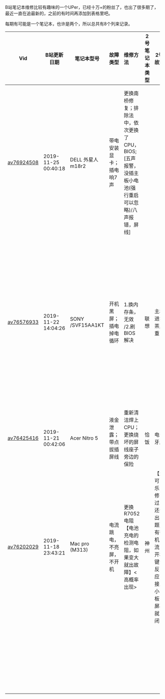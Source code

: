 [笔记本维修厮]: https://space.bilibili.com/382666849	"笔记本维修"



B站笔记本维修比较有趣味的一个UPer，已经十万+的粉丝了，也出了很多期了，最近一直在追最新的，之前的有时间再添加到表格里吧。

每期有可能是一个笔记本，也许是两个，所以总共有8个列来记录。

| Vid                                                     | B站更新日期         | 笔记本型号        | 故障类型                 | 维修方法                                                     | 2号笔记本类型 | 2号故障                                                      | 2号维修方法                                                  |
| ------------------------------------------------------- | ------------------- | ----------------- | ------------------------ | :----------------------------------------------------------- | ------------- | ------------------------------------------------------------ | ------------------------------------------------------------ |
|                                                         |                     |                   |                          |                                                              |               |                                                              |                                                              |
|                                                         |                     |                   |                          |                                                              |               |                                                              |                                                              |
| [av76924508](https://www.bilibili.com/video/av76924508) | 2019-11-25 00:40:18 | DELL 外星人 m18r2 | 带电安装显卡；插电响7声  | 更换南桥修复；排除法中，依次更换了CPU，BIOS;[五声报警，没插主板小电池(强行重启可以忽略)/八声报错，屏线] |               |                                                              |                                                              |
| [av76576933](https://www.bilibili.com/video/av76576933) | 2019-11-22 14:04:26 | SONY /SVF15AA1KT  | 开机黑屏；插电掉电循环   | 1.换内存条，无效 /2.刷BIOS 解决                              | 联想          | 主板进奶茶严重                                               | 【暂未修好】1.清洁后，检测电感和滤波电龙有没有短路 2.移除短路电阻 3.重新加焊（0.27电流不跳） 4.内存颗粒有腐蚀，重焊（0.9电流不跳） |
| [av76425416](https://www.bilibili.com/video/av76425416) | 2019-11-21 00:42:06 | Acer Nitro 5      | 液金泄露；带点拔插屏线   | 重新清洁焊上CPU；更换烧坏的屏线座子旁边的保险                | 恰饭          | 电动牙刷                                                     |                                                              |
| [av76202029](https://www.bilibili.com/video/av76202029) | 2019-11-18 23:43:21 | Mac pro (M313)    | 电流跳电，不亮屏，不开机 | 更换R7052电阻【电池充电的检测电阻，如果变大就出故障】<高概率出现> | 神州          | 【进可乐，修过，还会出问题】有待机电流，开机键没反应，接上小板，屏幕就关闭 | **排除法开机，排除问题硬件**霍尔开关没有3.3v电压，飞线大法解决 |
|                                                         |                     |                   |                          |                                                              |               |                                                              |                                                              |
|                                                         |                     |                   |                          |                                                              |               |                                                              |                                                              |
|                                                         |                     |                   |                          |                                                              |               |                                                              |                                                              |
|                                                         |                     |                   |                          |                                                              |               |                                                              |                                                              |
|                                                         |                     |                   |                          |                                                              |               |                                                              |                                                              |
|                                                         |                     |                   |                          |                                                              |               |                                                              |                                                              |
|                                                         |                     |                   |                          |                                                              |               |                                                              |                                                              |
|                                                         |                     |                   |                          |                                                              |               |                                                              |                                                              |
|                                                         |                     |                   |                          |                                                              |               |                                                              |                                                              |
|                                                         |                     |                   |                          |                                                              |               |                                                              |                                                              |
|                                                         |                     |                   |                          |                                                              |               |                                                              |                                                              |
|                                                         |                     |                   |                          |                                                              |               |                                                              |                                                              |
|                                                         |                     |                   |                          |                                                              |               |                                                              |                                                              |
|                                                         |                     |                   |                          |                                                              |               |                                                              |                                                              |
|                                                         |                     |                   |                          |                                                              |               |                                                              |                                                              |
|                                                         |                     |                   |                          |                                                              |               |                                                              |                                                              |
|                                                         |                     |                   |                          |                                                              |               |                                                              |                                                              |
|                                                         |                     |                   |                          |                                                              |               |                                                              |                                                              |
|                                                         |                     |                   |                          |                                                              |               |                                                              |                                                              |
|                                                         |                     |                   |                          |                                                              |               |                                                              |                                                              |
|                                                         |                     |                   |                          |                                                              |               |                                                              |                                                              |
|                                                         |                     |                   |                          |                                                              |               |                                                              |                                                              |
|                                                         |                     |                   |                          |                                                              |               |                                                              |                                                              |
|                                                         |                     |                   |                          |                                                              |               |                                                              |                                                              |
|                                                         |                     |                   |                          |                                                              |               |                                                              |                                                              |
|                                                         |                     |                   |                          |                                                              |               |                                                              |                                                              |
|                                                         |                     |                   |                          |                                                              |               |                                                              |                                                              |
|                                                         |                     |                   |                          |                                                              |               |                                                              |                                                              |
|                                                         |                     |                   |                          |                                                              |               |                                                              |                                                              |
|                                                         |                     |                   |                          |                                                              |               |                                                              |                                                              |
|                                                         |                     |                   |                          |                                                              |               |                                                              |                                                              |
|                                                         |                     |                   |                          |                                                              |               |                                                              |                                                              |
|                                                         |                     |                   |                          |                                                              |               |                                                              |                                                              |
|                                                         |                     |                   |                          |                                                              |               |                                                              |                                                              |
|                                                         |                     |                   |                          |                                                              |               |                                                              |                                                              |
|                                                         |                     |                   |                          |                                                              |               |                                                              |                                                              |
|                                                         |                     |                   |                          |                                                              |               |                                                              |                                                              |

